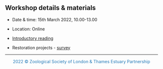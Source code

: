 ## Workshop details & materials

- Date & time: 15th March 2022, 10.00-13.00

- Location: Online 

- <a href="https://github.com/ThamesEstuaryPartnership/3cs/blob/main/Coastal%20Habitat%20Restoration%20in%20the%20Thames-%20Workshop%20Introduction.pdf" target="_blank">Introductory reading</a>

- Restoration projects - <a href="https://survey123.arcgis.com/share/a425bad4dfc8413abd8960ddf9976e77" target="_blank">survey</a>

<hr>
<center><p style="color:#267CB9">2022 © Zoological Society of London & Thames Estuary Partnership</p></center>

<link rel="stylesheet" href="https://cdnjs.cloudflare.com/ajax/libs/font-awesome/4.7.0/css/font-awesome.min.css">
<p style="text-align: center;">
<a href="https://www.zsl.org/" target="_blank" class="fa fa-globe fa-lg" style="color:#00b3db"></a> <a href="https://www.thamesestuarypartnership.org/" target="_blank" class="fa fa-globe fa-lg" style="color:#ad7247"></a> <a href="mailto:w.bodnar@ucl.ac.uk" class="fa fa-envelope fa-lg" style="color:#267CB9"></a>
